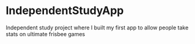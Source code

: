# IndependentStudyApp
Independent study project where I built my first app to allow people take stats on ultimate frisbee games
